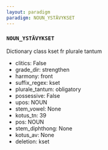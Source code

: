 ```yaml
---
layout: paradigm
paradigm: NOUN_YSTÄVYKSET
---
```

### ` NOUN_YSTÄVYKSET `

Dictionary class kset fr plurale tantum
* clitics: False
* grade_dir: strengthen
* harmony: front
* suffix_regex: kset
* plurale_tantum: obligatory
* possessive: False
* upos: NOUN
* stem_vowel: None
* kotus_tn: 39
* pos: NOUN
* stem_diphthong: None
* kotus_av: None
* deletion: kset
